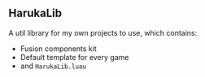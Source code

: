 
## HarukaLib

A util library for my own projects to use, which contains:

- Fusion components kit
- Default template for every game
- and `HarukaLib.luau`
